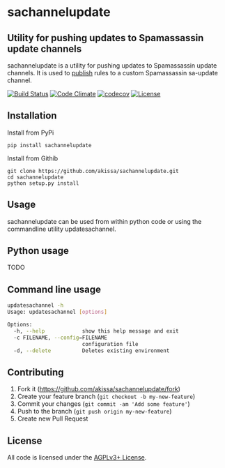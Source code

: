 # sachannelupdate


## Utility for pushing updates to Spamassassin update channels

sachannelupdate is a utility for pushing updates to Spamassassin update channels.
It is used to [publish](https://wiki.apache.org/spamassassin/PublishingRuleUpdates)
rules to a custom Spamassassin sa-update channel.

[![Build Status](https://travis-ci.org/akissa/sachannelupdate.svg)](https://travis-ci.org/akissa/sachannelupdate)
[![Code Climate](https://codeclimate.com/github/akissa/sachannelupdate/badges/gpa.svg)](https://codeclimate.com/github/akissa/sachannelupdate)
[![codecov](https://codecov.io/gh/akissa/sachannelupdate/branch/master/graph/badge.svg)](https://codecov.io/gh/akissa/sachannelupdate)
[![License](https://img.shields.io/badge/license-AGPLv3%2B-blue.svg)](https://github.com/akissa/spamc/blob/master/LICENSE)


## Installation

Install from PyPi

    pip install sachannelupdate

Install from Githib

    git clone https://github.com/akissa/sachannelupdate.git
    cd sachannelupdate
    python setup.py install

## Usage

sachannelupdate can be used from within python code or using the commandline
utility updatesachannel.

## Python usage

TODO

## Command line usage

```bash
updatesachannel -h
Usage: updatesachannel [options]

Options:
  -h, --help            show this help message and exit
  -c FILENAME, --config=FILENAME
                        configuration file
  -d, --delete          Deletes existing environment
```

## Contributing

1. Fork it (https://github.com/akissa/sachannelupdate/fork)
2. Create your feature branch (`git checkout -b my-new-feature`)
3. Commit your changes (`git commit -am 'Add some feature'`)
4. Push to the branch (`git push origin my-new-feature`)
5. Create new Pull Request


## License

All code is licensed under the
[AGPLv3+ License](https://github.com/akissa/sachannelupdate/blob/master/LICENSE).
